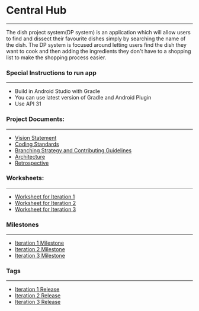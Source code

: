 # Central Hub
---
The dish project system(DP system) is an application which will allow users to find and dissect their favourite dishes simply by searching the name of the dish. The DP system is focused around letting users find the dish they want to cook and then adding the ingredients they don't have to a shopping list to make the shopping process easier.

### Special Instructions to run app
---
- Build in Android Studio with Gradle
- You can use latest version of Gradle and Android Plugin 
- Use API 31

### Project Documents:
---

- [Vision Statement](https://code.cs.umanitoba.ca/winter-2022-a02/group-4/dish-project/-/blob/main/VisionStatment.md)
- [Coding Standards](https://code.cs.umanitoba.ca/winter-2022-a02/group-4/dish-project/-/blob/main/CodingStandards.md)
- [Branching Strategy and Contributing Guidelines](https://code.cs.umanitoba.ca/winter-2022-a02/group-4/dish-project/-/blob/main/ContributingGuidelines.md)
- [Architecture](https://code.cs.umanitoba.ca/winter-2022-a02/group-4/dish-project/-/blob/main/ARCHITECTURE.md)
- [Retrospective](https://code.cs.umanitoba.ca/winter-2022-a02/group-4/dish-project/-/blob/main/RETROSPECTIVE.md)


### Worksheets:
---

- [Worksheet for Iteration 1](https://code.cs.umanitoba.ca/winter-2022-a02/group-4/dish-project/-/blob/main/i1_worksheet.md)
- [Worksheet for Iteration 2](https://code.cs.umanitoba.ca/winter-2022-a02/group-4/dish-project/-/blob/main/i2_worksheet.md)
- [Worksheet for Iteration 3](https://code.cs.umanitoba.ca/winter-2022-a02/group-4/dish-project/-/blob/main/i3_worksheet.md)

### Milestones
---
- [Iteration 1 Milestone](https://code.cs.umanitoba.ca/winter-2022-a02/group-4/dish-project/-/milestones/1#tab-issues)
- [Iteration 2 Milestone](https://code.cs.umanitoba.ca/winter-2022-a02/group-4/dish-project/-/milestones/2#tab-issues)
- [Iteration 3 Milestone](https://code.cs.umanitoba.ca/winter-2022-a02/group-4/dish-project/-/milestones/3#tab-issues)

### Tags
---
- [Iteration 1 Release](https://code.cs.umanitoba.ca/winter-2022-a02/group-4/dish-project/-/tags/Iteration1)
- [Iteration 2 Release](https://code.cs.umanitoba.ca/winter-2022-a02/group-4/dish-project/-/tags/Iteration2)
- [Iteration 3 Release](https://code.cs.umanitoba.ca/winter-2022-a02/group-4/dish-project/-/tags/Iteration3)
